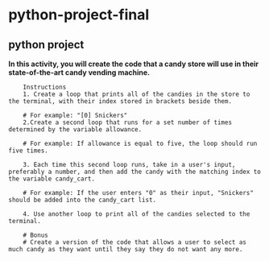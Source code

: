 # python-project-final
## python project
 **In this activity, you will create the code that a candy store will use in their state-of-the-art candy vending machine.**

        Instructions
        1. Create a loop that prints all of the candies in the store to the terminal, with their index stored in brackets beside them.

        # For example: "[0] Snickers"
        2.Create a second loop that runs for a set number of times determined by the variable allowance.

        # For example: If allowance is equal to five, the loop should run five times.

        3. Each time this second loop runs, take in a user's input, preferably a number, and then add the candy with the matching index to the variable candy_cart.

        # For example: If the user enters "0" as their input, "Snickers" should be added into the candy_cart list.

        4. Use another loop to print all of the candies selected to the terminal.

        # Bonus
        # Create a version of the code that allows a user to select as much candy as they want until they say they do not want any more.


       